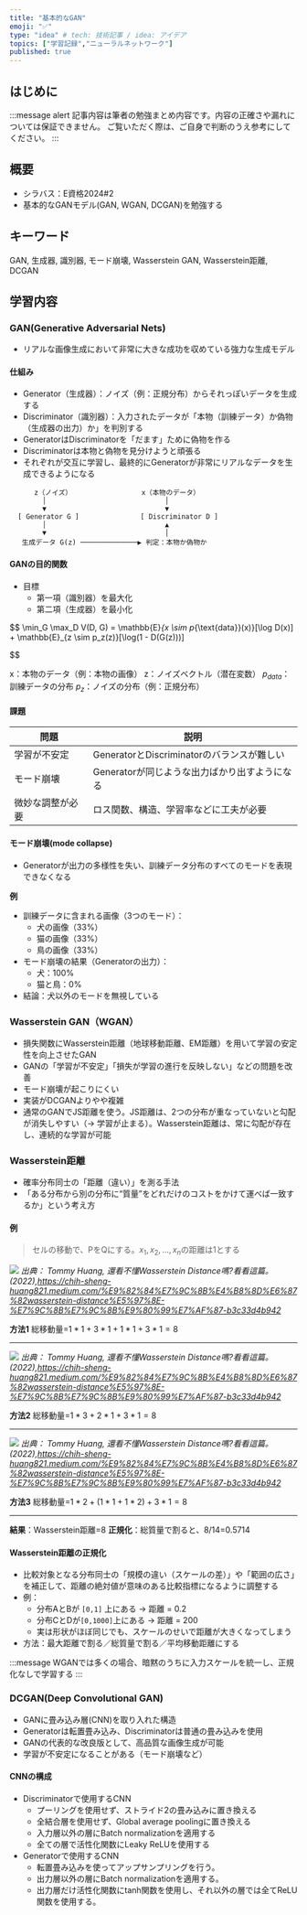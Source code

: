 ```yaml
---
title: "基本的なGAN"
emoji: "✅"
type: "idea" # tech: 技術記事 / idea: アイデア
topics: ["学習記録","ニューラルネットワーク"]
published: true
---
```


## はじめに
:::message alert
記事内容は筆者の勉強まとめ内容です。内容の正確さや漏れについては保証できません。
ご覧いただく際は、ご自身で判断のうえ参考にしてください。
:::


## 概要
- シラバス：E資格2024#2
- 基本的なGANモデル(GAN, WGAN, DCGAN)を勉強する

## キーワード
GAN, 生成器, 識別器, モード崩壊, Wasserstein GAN,
Wasserstein距離, DCGAN

## 学習内容

### GAN(Generative Adversarial Nets)
- リアルな画像生成において非常に大きな成功を収めている強力な生成モデル

#### 仕組み
- Generator（生成器）：ノイズ（例：正規分布）からそれっぽいデータを生成する
- Discriminator（識別器）：入力されたデータが「本物（訓練データ）か偽物（生成器の出力）か」を判別する
- GeneratorはDiscriminatorを「だます」ために偽物を作る
- Discriminatorは本物と偽物を見分けようと頑張る
- それぞれが交互に学習し、最終的にGeneratorが非常にリアルなデータを生成できるようになる

```
      z（ノイズ）                 x（本物のデータ）
        │                             │
        ▼                             ▼
  [ Generator G ]               [ Discriminator D ]
        │                             ▲
        ▼                             │
   生成データ G(z) ──────────────▶ 判定：本物か偽物か
```

#### GANの目的関数
- 目標
    - 第一項（識別器）を最大化
    - 第二項（生成器）を最小化

$$
\min_G \max_D V(D, G) = 
\mathbb{E}_{x \sim p_{\text{data}}(x)}[\log D(x)] + 
\mathbb{E}_{z \sim p_z(z)}[\log(1 - D(G(z)))]

$$

x：本物のデータ（例：本物の画像）
z：ノイズベクトル（潜在変数）
$p_{data}$：訓練データの分布
$p_z$：ノイズの分布（例：正規分布）

#### 課題
| 問題                   | 説明                               |
| -------------------- | -------------------------------- |
| 学習が不安定               | GeneratorとDiscriminatorのバランスが難しい |
| モード崩壊 | Generatorが同じような出力ばかり出すようになる      |
| 微妙な調整が必要             | ロス関数、構造、学習率などに工夫が必要              |

#### モード崩壊(mode collapse)
- Generatorが出力の多様性を失い、訓練データ分布のすべてのモードを表現できなくなる

**例**
- 訓練データに含まれる画像（3つのモード）：
    - 犬の画像（33%）
    - 猫の画像（33%）
    - 鳥の画像（33%）
- モード崩壊の結果（Generatorの出力）：
    - 犬：100%
    - 猫と鳥：0%
- 結論：犬以外のモードを無視している


### Wasserstein GAN（WGAN）
- 損失関数にWasserstein距離（地球移動距離、EM距離）を用いて学習の安定性を向上させたGAN
- GANの「学習が不安定」「損失が学習の進行を反映しない」などの問題を改善
- モード崩壊が起こりにくい
- 実装がDCGANよりやや複雑
- 通常のGANでJS距離を使う。JS距離は、2つの分布が重なっていないと勾配が消失しやすい（→ 学習が止まる）。Wasserstein距離は、常に勾配が存在し、連続的な学習が可能


### Wasserstein距離
- 確率分布同士の「距離（違い）」を測る手法
- 「ある分布から別の分布に“質量”をどれだけのコストをかけて運べば一致するか」という考え方

#### 例
> セルの移動で、PをQにする。$x_1,x_2,...,x_n$の距離は1とする

![](/images/e-memo-00057_01.webp)
*出典：
Tommy Huang, 還看不懂Wasserstein Distance嗎?看看這篇。(2022),https://chih-sheng-huang821.medium.com/%E9%82%84%E7%9C%8B%E4%B8%8D%E6%87%82wasserstein-distance%E5%97%8E-%E7%9C%8B%E7%9C%8B%E9%80%99%E7%AF%87-b3c33d4b942*

**方法1**
総移動量=$1*1+3*1+1*1+3*1=8$

---

![](/images/e-memo-00057_02.webp)
*出典：
Tommy Huang, 還看不懂Wasserstein Distance嗎?看看這篇。(2022),https://chih-sheng-huang821.medium.com/%E9%82%84%E7%9C%8B%E4%B8%8D%E6%87%82wasserstein-distance%E5%97%8E-%E7%9C%8B%E7%9C%8B%E9%80%99%E7%AF%87-b3c33d4b942*

**方法2**
総移動量=$1*3+2*1+3*1=8$

---

![](/images/e-memo-00057_03.webp)
*出典：
Tommy Huang, 還看不懂Wasserstein Distance嗎?看看這篇。(2022),https://chih-sheng-huang821.medium.com/%E9%82%84%E7%9C%8B%E4%B8%8D%E6%87%82wasserstein-distance%E5%97%8E-%E7%9C%8B%E7%9C%8B%E9%80%99%E7%AF%87-b3c33d4b942*

**方法3**
総移動量=$1*2+(1*1+1*2)+3*1=8$

---

**結果**：Wasserstein距離=8
**正規化**：総質量で割ると、8/14=0.5714

#### Wasserstein距離の正規化
- 比較対象となる分布同士の「規模の違い（スケールの差）」や「範囲の広さ」を補正して、距離の絶対値が意味のある比較指標になるように調整する
- 例：
    - 分布AとBが `[0,1]` 上にある → 距離 = 0.2
    - 分布CとDが`[0,1000]`上にある → 距離 = 200
    - 実は形状がほぼ同じでも、スケールのせいで距離が大きくなってしまう
- 方法：最大距離で割る／総質量で割る／平均移動距離にする

:::message
WGANでは多くの場合、暗黙のうちに入力スケールを統一し、正規化なしで学習する
:::

### DCGAN(Deep Convolutional GAN)
- GANに畳み込み層(CNN)を取り入れた構造
- Generatorは転置畳み込み、Discriminatorは普通の畳み込みを使用
- GANの代表的な改良版として、高品質な画像生成が可能
- 学習が不安定になることがある（モード崩壊など）

#### CNNの構成
- Discriminatorで使用するCNN
    - プーリングを使用せず、ストライド2の畳み込みに置き換える
    - 全結合層を使用せず、Global average poolingに置き換える
    - 入力層以外の層にBatch normalizationを適用する
    - 全ての層で活性化関数にLeaky ReLUを使用する
- Generatorで使用するCNN
    - 転置畳み込みを使ってアップサンプリングを行う。
    - 出力層以外の層にBatch normalizationを適用する。
    - 出力層だけ活性化関数にtanh関数を使用し、それ以外の層では全てReLU関数を使用する。